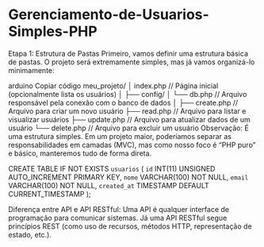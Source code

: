 # Gerenciamento-de-Usuarios-Simples-PHP
Etapa 1: Estrutura de Pastas
Primeiro, vamos definir uma estrutura básica de pastas. O projeto será extremamente simples, mas já vamos organizá-lo minimamente:

arduino
Copiar código
meu_projeto/
│   index.php        // Página inicial (opcionalmente lista os usuários)
│
├── config/
│   └── db.php       // Arquivo responsável pela conexão com o banco de dados
│
├── create.php       // Arquivo para criar um novo usuário
├── read.php         // Arquivo para listar e visualizar usuários
├── update.php       // Arquivo para atualizar dados de um usuário
└── delete.php       // Arquivo para excluir um usuário
Observação: É uma estrutura simples. Em um projeto maior, poderíamos separar as responsabilidades em camadas (MVC), mas como nosso foco é “PHP puro” e básico, manteremos tudo de forma direta.

CREATE TABLE IF NOT EXISTS `usuarios` (
`id` INT(11) UNSIGNED AUTO_INCREMENT PRIMARY KEY,
`nome` VARCHAR(100) NOT NULL,
`email` VARCHAR(100) NOT NULL,
`created_at` TIMESTAMP DEFAULT CURRENT_TIMESTAMP
);

Diferença entre API e API RESTful: Uma API é qualquer interface de programação para comunicar sistemas. Já uma API RESTful segue princípios REST (como uso de recursos, métodos HTTP, representação de estado, etc.).